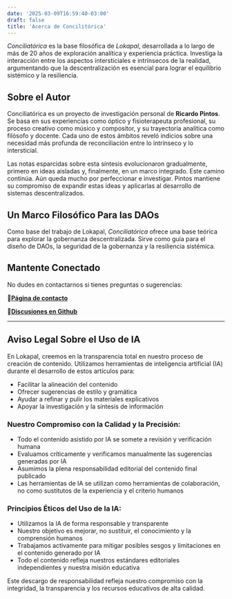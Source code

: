 ```yaml
---
date: '2025-03-09T16:59:40-03:00'
draft: false
title: 'Acerca de Concilitórica'
---
```


*Conciliatórica* es la base filosófica de *Lokapal*, desarrollada a lo largo de más de 20 años de exploración analítica y experiencia práctica. Investiga la interacción entre los aspectos intersticiales e intrínsecos de la realidad, argumentando que la descentralización es esencial para lograr el equilibrio sistémico y la resiliencia.

## Sobre el Autor

Conciliatórica es un proyecto de investigación personal de **Ricardo Pintos**. Se basa en sus experiencias como óptico y fisioterapeuta profesional, su proceso creativo como músico y compositor, y su trayectoria analítica como filósofo y docente. Cada uno de estos ámbitos reveló indicios sobre una necesidad más profunda de reconciliación entre lo intrínseco y lo intersticial.

Las notas esparcidas sobre esta síntesis evolucionaron gradualmente, primero en ideas aisladas y, finalmente, en un marco integrado. Este camino continúa. Aún queda mucho por perfeccionar e investigar. Pintos mantiene su compromiso de expandir estas ideas y aplicarlas al desarrollo de sistemas descentralizados.

## Un Marco Filosófico Para las DAOs

Como base del trabajo de Lokapal, *Conciliatórica* ofrece una base teórica para explorar la gobernanza descentralizada. Sirve como guía para el diseño de DAOs, la seguridad de la gobernanza y la resiliencia sistémica.

## Mantente Conectado

No dudes en contactarnos si tienes preguntas o sugerencias:

🔹[**Página de contacto**](../contacto/)

🔹[**Discusiones en Github**](https://github.com/lokapal-xyz/foundations/discussions)

---

## Aviso Legal Sobre el Uso de IA

En Lokapal, creemos en la transparencia total en nuestro proceso de creación de contenido. Utilizamos herramientas de inteligencia artificial (IA) durante el desarrollo de estos artículos para:

- Facilitar la alineación del contenido
- Ofrecer sugerencias de estilo y gramática
- Ayudar a refinar y pulir los materiales explicativos
- Apoyar la investigación y la síntesis de información

### **Nuestro Compromiso con la Calidad y la Precisión:**

- Todo el contenido asistido por IA se somete a revisión y verificación humana
- Evaluamos críticamente y verificamos manualmente las sugerencias generadas por IA
- Asumimos la plena responsabilidad editorial del contenido final publicado
- Las herramientas de IA se utilizan como herramientas de colaboración, no como sustitutos de la experiencia y el criterio humanos

### **Principios Éticos del Uso de la IA:**

- Utilizamos la IA de forma responsable y transparente
- Nuestro objetivo es mejorar, no sustituir, el conocimiento y la comprensión humanos
- Trabajamos activamente para mitigar posibles sesgos y limitaciones en el contenido generado por IA
- Todo el contenido refleja nuestros estándares editoriales independientes y nuestra misión educativa

Este descargo de responsabilidad refleja nuestro compromiso con la integridad, la transparencia y los recursos educativos de alta calidad.
